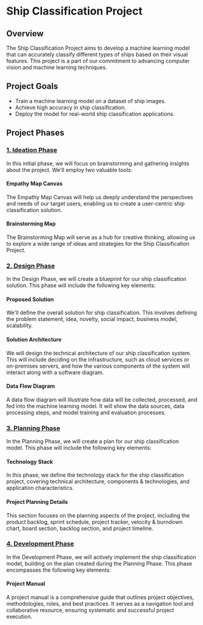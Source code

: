 # Ship Classification Project

## Overview

The Ship Classification Project aims to develop a machine learning model that can accurately classify different types of ships based on their visual features. This project is a part of our commitment to advancing computer vision and machine learning techniques.

## Project Goals

- Train a machine learning model on a dataset of ship images.
- Achieve high accuracy in ship classification.
- Deploy the model for real-world ship classification applications.

## Project Phases

<h3><a href="1.%20Ideation%20Phase">1. Ideation Phase</a></h3>

In this initial phase, we will focus on brainstorming and gathering insights about the project. We'll employ two valuable tools:

#### Empathy Map Canvas

The Empathy Map Canvas will help us deeply understand the perspectives and needs of our target users, enabling us to create a user-centric ship classification solution.

#### Brainstorming Map

The Brainstorming Map will serve as a hub for creative thinking, allowing us to explore a wide range of ideas and strategies for the Ship Classification Project.

<h3><a href="2.%20Design%20Phase">2. Design Phase</a></h3>
In the Design Phase, we will create a blueprint for our ship classification solution. This phase will include the following key elements:

#### Proposed Solution
We'll define the overall solution for ship classification. This involves defining the problem statement, idea, novelty, social impact, business model, scalability.

#### Solution Architecture
We will design the technical architecture of our ship classification system. This will include deciding on the infrastructure, such as cloud services or on-premises servers, and how the various components of the system will interact along with a software diagram.

#### Data Flow Diagram
A data flow diagram will illustrate how data will be collected, processed, and fed into the machine learning model. It will show the data sources, data processing steps, and model training and evaluation processes.

<h3><a href="3.%20Planning%20Phase">3. Planning Phase</a></h3>
In the Planning Phase, we will create a plan for our ship classification model. This phase will include the following key elements:

#### Technology Stack
In this phase, we define the technology stack for the ship classification project, covering technical architecture, components & technologies, and application characteristics.

#### Project Planning Details
This section focuses on the planning aspects of the project, including the product backlog, sprint schedule, project tracker, velocity & burndown chart, board section, backlog section, and project timeline.

<h3><a href="4.%20Development%20Phase">4. Development Phase</a></h3>
In the Development Phase, we will actively implement the ship classification model, building on the plan created during the Planning Phase. This phase encompasses the following key elements:

#### Project Manual
A project manual is a comprehensive guide that outlines project objectives, methodologies, roles, and best practices. It serves as a navigation tool and collaborative resource, ensuring systematic and successful project execution.

